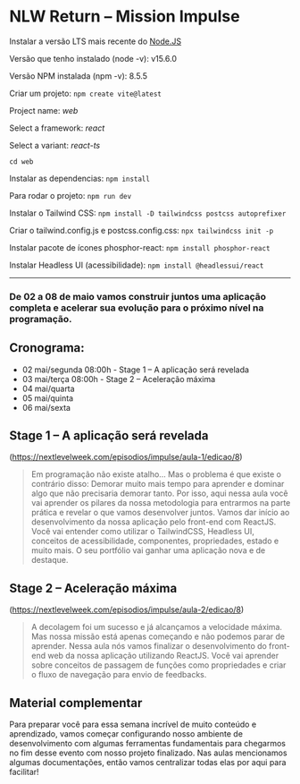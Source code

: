# NLW Return – Mission Impulse

Instalar a versão LTS mais recente do [Node.JS](https://nodejs.org)

Versão que tenho instalado (node -v): v15.6.0

Versão NPM instalada (npm -v): 8.5.5

Criar um projeto:
`npm create vite@latest`

Project name: *web*

Select a framework: *react*

Select a variant: *react-ts*

`cd web`

Instalar as dependencias: `npm install`

Para rodar o projeto: `npm run dev`

Instalar o Tailwind CSS: `npm install -D tailwindcss postcss autoprefixer`

Criar o tailwind.config.js e postcss.config.css: `npx tailwindcss init -p`

Instalar pacote de ícones phosphor-react: `npm install phosphor-react`

Instalar Headless UI (acessibilidade): `npm install @headlessui/react`

***
### De 02 a 08 de maio vamos construir juntos uma aplicação completa e acelerar sua evolução para o próximo nível na programação.

## Cronograma:

* 02 mai/segunda 08:00h - Stage 1 – A aplicação será revelada
* 03 mai/terça 08:00h - Stage 2 – Aceleração máxima
* 04 mai/quarta
* 05 mai/quinta
* 06 mai/sexta


## Stage 1 – A aplicação será revelada
(https://nextlevelweek.com/episodios/impulse/aula-1/edicao/8)

>Em programação não existe atalho... Mas o problema é que existe o contrário disso: Demorar muito mais tempo para aprender e dominar algo que não precisaria demorar tanto. Por isso, aqui nessa aula você vai aprender os pilares da nossa metodologia para entrarmos na parte prática e revelar o que vamos desenvolver juntos. Vamos dar início ao desenvolvimento da nossa aplicação pelo front-end com ReactJS. Você vai entender como utilizar o TailwindCSS, Headless UI, conceitos de acessibilidade, componentes, propriedades, estado e muito mais. O seu portfólio vai ganhar uma aplicação nova e de destaque.

## Stage 2 – Aceleração máxima
(https://nextlevelweek.com/episodios/impulse/aula-2/edicao/8)

>A decolagem foi um sucesso e já alcançamos a velocidade máxima. Mas nossa missão está apenas começando e não podemos parar de aprender. Nessa aula nós vamos finalizar o desenvolvimento do front-end web da nossa aplicação utilizando ReactJS. Você vai aprender sobre conceitos de passagem de funções como propriedades e criar o fluxo de navegação para envio de feedbacks.


## Material complementar

Para preparar você para essa semana incrível de muito conteúdo e aprendizado, vamos começar configurando nosso ambiente de desenvolvimento com algumas ferramentas fundamentais para chegarmos no fim desse evento com nosso projeto finalizado. Nas aulas mencionamos algumas documentações, então vamos centralizar todas elas por aqui para facilitar!
